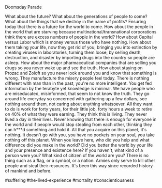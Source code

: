 Doomsday Parade

What about the future? What about the generations of people to come? What about the things that we destroy in the name of profits? Ensuring today that there is a future for the world to come. How about the people in the world that are starving because multinational/transnational corporations think there are excess numbers of people in the world? How about Capital versus Labor which is money versus those who have nothing. How about them taking your life, now they get rid of you, bringing you into extinction by creating viruses in laboratories, turning them loose, by selling death, destruction, and disaster by importing drugs into the country so people are asleep. How about the major pharmaceutical companies that are selling you drugs so you never wake up and see the truth. How about staying on Prozac and Zoloft so you never look around you and know that something is wrong. They manufacture the misery people feel today. There is nothing different with man than in the past, you're no more intelligent. You get fed information by the terabyte yet knowledge is minimal. We have people who are miseducated, misinformed, that seem to not know the truth. They go around life everyday so concerned with gathering up a few dollars, see nothing around them, not caring about anything whatsoever. All they want to do is work for forty years, for their little job, forty hours a week to retire on 40% of what they were earning. They think this is living. They never lived a day in their lives. Never knowing that there is enough for everyone in the world and if people would stop stealing from each other, thinking they can h\*\*\*d something and hold it. All that you acquire on this planet, it's nothing. It doesn't go with you, you have no pockets on your soul, you take nothing off this planet. When you leave here, who did you help and what difference did you make in the world? Did you better the world by your life and your presence and existence here? If you haven't, what kind of a person were you? What kind of citizen of the world are you? There is no thing such as a flag, or a symbol, or a nation. Armies only serve to kill other people and steal their resources. It's been this way since recorded history of mankind and before.

#suffering #the-lived-experience #mortality #conscientiousness 